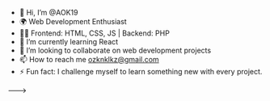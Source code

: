 - 👋 Hi, I’m @AOK19
- 🌍 Web Development Enthusiast  
- 👩‍💻 Frontend: HTML, CSS, JS | Backend: PHP  
- 🌱 I’m currently learning React
- 💞️ I’m looking to collaborate on web development projects
- 📫 How to reach me ozknklkz@gmail.com
- ⚡ Fun fact: I challenge myself to learn something new with every project.

<!---
<!---
AOK19/AOK19, web geliştirme ve tasarım projelerimi paylaştığım özel bir depodur. 
Yeni projeler ve güncellemeler eklemeye devam edeceğim. 
Özellikle ilgilendiğiniz bir şey varsa bana ulaşabilirsiniz!
--->

--->
